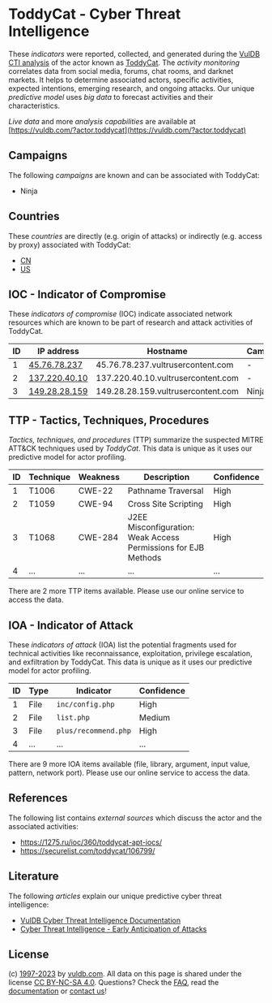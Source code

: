 # ToddyCat - Cyber Threat Intelligence

These _indicators_ were reported, collected, and generated during the [VulDB CTI analysis](https://vuldb.com/?kb.cti) of the actor known as [ToddyCat](https://vuldb.com/?actor.toddycat). The _activity monitoring_ correlates data from social media, forums, chat rooms, and darknet markets. It helps to determine associated actors, specific activities, expected intentions, emerging research, and ongoing attacks. Our unique _predictive model_ uses _big data_ to forecast activities and their characteristics.

_Live data_ and more _analysis capabilities_ are available at [https://vuldb.com/?actor.toddycat](https://vuldb.com/?actor.toddycat)

## Campaigns

The following _campaigns_ are known and can be associated with ToddyCat:

* Ninja

## Countries

These _countries_ are directly (e.g. origin of attacks) or indirectly (e.g. access by proxy) associated with ToddyCat:

* [CN](https://vuldb.com/?country.cn)
* [US](https://vuldb.com/?country.us)

## IOC - Indicator of Compromise

These _indicators of compromise_ (IOC) indicate associated network resources which are known to be part of research and attack activities of ToddyCat.

ID | IP address | Hostname | Campaign | Confidence
-- | ---------- | -------- | -------- | ----------
1 | [45.76.78.237](https://vuldb.com/?ip.45.76.78.237) | 45.76.78.237.vultrusercontent.com | - | High
2 | [137.220.40.10](https://vuldb.com/?ip.137.220.40.10) | 137.220.40.10.vultrusercontent.com | - | High
3 | [149.28.28.159](https://vuldb.com/?ip.149.28.28.159) | 149.28.28.159.vultrusercontent.com | Ninja | High

## TTP - Tactics, Techniques, Procedures

_Tactics, techniques, and procedures_ (TTP) summarize the suspected MITRE ATT&CK techniques used by _ToddyCat_. This data is unique as it uses our predictive model for actor profiling.

ID | Technique | Weakness | Description | Confidence
-- | --------- | -------- | ----------- | ----------
1 | T1006 | CWE-22 | Pathname Traversal | High
2 | T1059 | CWE-94 | Cross Site Scripting | High
3 | T1068 | CWE-284 | J2EE Misconfiguration: Weak Access Permissions for EJB Methods | High
4 | ... | ... | ... | ...

There are 2 more TTP items available. Please use our online service to access the data.

## IOA - Indicator of Attack

These _indicators of attack_ (IOA) list the potential fragments used for technical activities like reconnaissance, exploitation, privilege escalation, and exfiltration by ToddyCat. This data is unique as it uses our predictive model for actor profiling.

ID | Type | Indicator | Confidence
-- | ---- | --------- | ----------
1 | File | `inc/config.php` | High
2 | File | `list.php` | Medium
3 | File | `plus/recommend.php` | High
4 | ... | ... | ...

There are 9 more IOA items available (file, library, argument, input value, pattern, network port). Please use our online service to access the data.

## References

The following list contains _external sources_ which discuss the actor and the associated activities:

* https://1275.ru/ioc/360/toddycat-apt-iocs/
* https://securelist.com/toddycat/106799/

## Literature

The following _articles_ explain our unique predictive cyber threat intelligence:

* [VulDB Cyber Threat Intelligence Documentation](https://vuldb.com/?kb.cti)
* [Cyber Threat Intelligence - Early Anticipation of Attacks](https://www.scip.ch/en/?labs.20201022)

## License

(c) [1997-2023](https://vuldb.com/?kb.changelog) by [vuldb.com](https://vuldb.com/?kb.about). All data on this page is shared under the license [CC BY-NC-SA 4.0](https://creativecommons.org/licenses/by-nc-sa/4.0/). Questions? Check the [FAQ](https://vuldb.com/?kb.faq), read the [documentation](https://vuldb.com/?kb) or [contact us](https://vuldb.com/?contact)!
